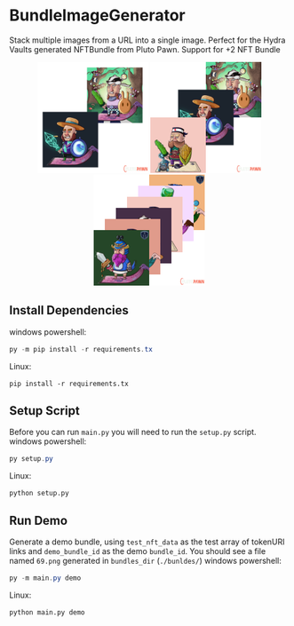 # BundleImageGenerator
Stack multiple images from a URL into a single image. Perfect for the Hydra Vaults generated NFTBundle from Pluto Pawn. 
Support for +2 NFT Bundle

<p align="center">
  <img src="https://github.com/DegenDwarfs/BundleImageGenerator/blob/main/img/examples/2.png" width="200">
  <img src="https://github.com/DegenDwarfs/BundleImageGenerator/blob/main/img/examples/3.png" width="200">
  <img src="https://github.com/DegenDwarfs/BundleImageGenerator/blob/main/img/examples/6.png" width="200">
</p>


## Install Dependencies
windows powershell:
```powershell
py -m pip install -r requirements.tx
```
Linux:
```console
pip install -r requirements.tx
```

## Setup Script
Before you can run `main.py` you will need to run the `setup.py` script.
windows powershell:
```powershell
py setup.py
```
Linux:
```console
python setup.py
```

## Run Demo
Generate a demo bundle, using `test_nft_data` as the test array of tokenURI links and `demo_bundle_id` as the demo `bundle_id`.
You should see a file named `69.png` generated in `bundles_dir` (`./bunldes/`)
windows powershell:
```powershell
py -m main.py demo
```
Linux:
```console
python main.py demo
```
